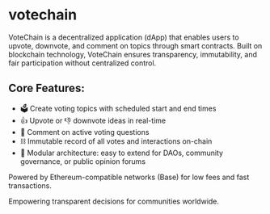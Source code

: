 # votechain
VoteChain is a decentralized application (dApp) that enables users to upvote, downvote, and comment on topics through smart contracts.
Built on blockchain technology, VoteChain ensures transparency, immutability, and fair participation without centralized control.

## Core Features:

- 🗳️ Create voting topics with scheduled start and end times
- 👍 Upvote or 👎 downvote ideas in real-time
- 💬 Comment on active voting questions
- ⛓️ Immutable record of all votes and interactions on-chain
- 🧩 Modular architecture: easy to extend for DAOs, community governance, or public opinion forums

Powered by Ethereum-compatible networks (Base) for low fees and fast transactions.

Empowering transparent decisions for communities worldwide.
